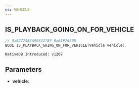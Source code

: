 ```yaml
---
ns: VEHICLE
---
```

## IS_PLAYBACK_GOING_ON_FOR_VEHICLE

```c
// 0x02774B3A9034278F 0x61F7650D
BOOL IS_PLAYBACK_GOING_ON_FOR_VEHICLE(Vehicle vehicle);
```

```
NativeDB Introduced: v1207
```

## Parameters
* **vehicle**:
